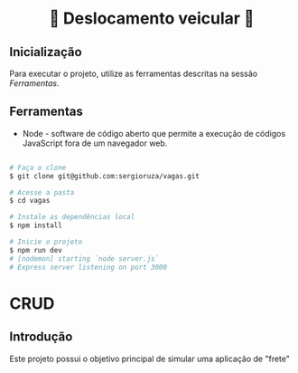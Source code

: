 # <h1 align="center">🚗 Deslocamento veicular 🚗</h1>

## Inicialização
Para executar o projeto, utilize as ferramentas descritas na sessão *Ferramentas*.

## Ferramentas
* Node - software de código aberto que permite a execução de códigos JavaScript fora de um navegador web.
```bash

# Faça o clone
$ git clone git@github.com:sergioruza/vagas.git

# Acesse a pasta
$ cd vagas

# Instale as dependências local
$ npm install

# Inicie o projeto
$ npm run dev
# [nodemon] starting `node server.js`
# Express server listening on port 3000
```
# CRUD

## Introdução

Este projeto possui o objetivo principal de simular uma aplicação de "frete"
